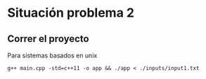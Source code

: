 # Situación problema 2

## Correr el proyecto
Para sistemas basados en unix
```
g++ main.cpp -std=c++11 -o app && ./app < ./inputs/input1.txt
```